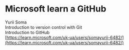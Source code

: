 # Microsoft learn a GitHub
Yurii Soma\
Introduction to version control with Git\
Introduction to GitHub\
[https://learn.microsoft.com/uk-ua/users/somayurii-6482/](https://learn.microsoft.com/uk-ua/users/somayurii-6482/)
